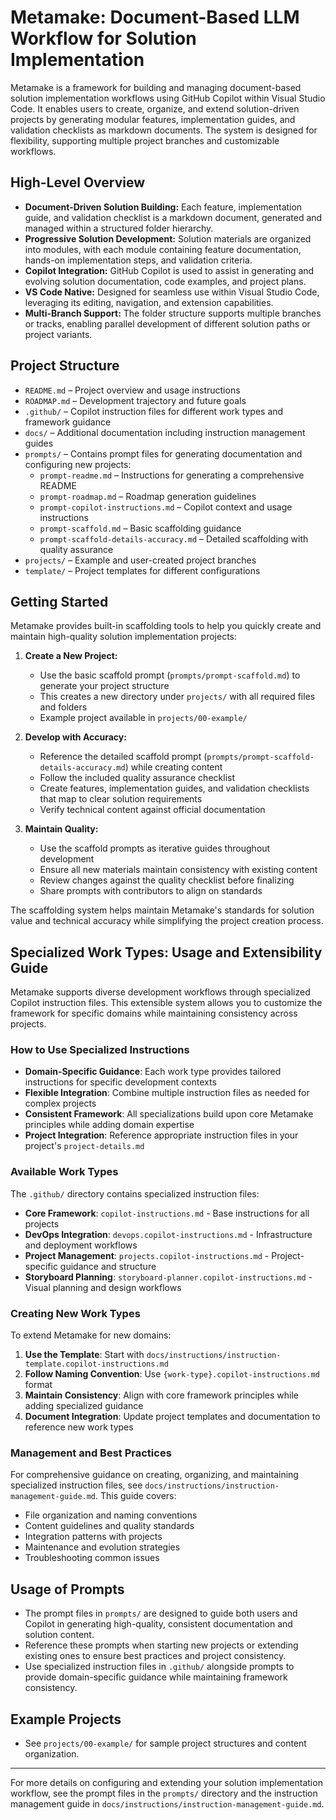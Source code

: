 
# Metamake: Document-Based LLM Workflow for Solution Implementation

Metamake is a framework for building and managing document-based solution implementation workflows using GitHub Copilot within Visual Studio Code. It enables users to create, organize, and extend solution-driven projects by generating modular features, implementation guides, and validation checklists as markdown documents. The system is designed for flexibility, supporting multiple project branches and customizable workflows.

## High-Level Overview

- **Document-Driven Solution Building:** Each feature, implementation guide, and validation checklist is a markdown document, generated and managed within a structured folder hierarchy.
- **Progressive Solution Development:** Solution materials are organized into modules, with each module containing feature documentation, hands-on implementation steps, and validation criteria.
- **Copilot Integration:** GitHub Copilot is used to assist in generating and evolving solution documentation, code examples, and project plans.
- **VS Code Native:** Designed for seamless use within Visual Studio Code, leveraging its editing, navigation, and extension capabilities.
- **Multi-Branch Support:** The folder structure supports multiple branches or tracks, enabling parallel development of different solution paths or project variants.

## Project Structure

- `README.md` – Project overview and usage instructions
- `ROADMAP.md` – Development trajectory and future goals
- `.github/` – Copilot instruction files for different work types and framework guidance
- `docs/` – Additional documentation including instruction management guides
- `prompts/` – Contains prompt files for generating documentation and configuring new projects:
  - `prompt-readme.md` – Instructions for generating a comprehensive README
  - `prompt-roadmap.md` – Roadmap generation guidelines
  - `prompt-copilot-instructions.md` – Copilot context and usage instructions
  - `prompt-scaffold.md` – Basic scaffolding guidance
  - `prompt-scaffold-details-accuracy.md` – Detailed scaffolding with quality assurance
- `projects/` – Example and user-created project branches
- `template/` – Project templates for different configurations

## Getting Started

Metamake provides built-in scaffolding tools to help you quickly create and maintain high-quality solution implementation projects:

1. **Create a New Project:**
   - Use the basic scaffold prompt (`prompts/prompt-scaffold.md`) to generate your project structure
   - This creates a new directory under `projects/` with all required files and folders
   - Example project available in `projects/00-example/`

2. **Develop with Accuracy:**
   - Reference the detailed scaffold prompt (`prompts/prompt-scaffold-details-accuracy.md`) while creating content
   - Follow the included quality assurance checklist
   - Create features, implementation guides, and validation checklists that map to clear solution requirements
   - Verify technical content against official documentation

3. **Maintain Quality:**
   - Use the scaffold prompts as iterative guides throughout development
   - Ensure all new materials maintain consistency with existing content
   - Review changes against the quality checklist before finalizing
   - Share prompts with contributors to align on standards

The scaffolding system helps maintain Metamake's standards for solution value and technical accuracy while simplifying the project creation process.

## Specialized Work Types: Usage and Extensibility Guide

Metamake supports diverse development workflows through specialized Copilot instruction files. This extensible system allows you to customize the framework for specific domains while maintaining consistency across projects.

### How to Use Specialized Instructions

- **Domain-Specific Guidance**: Each work type provides tailored instructions for specific development contexts
- **Flexible Integration**: Combine multiple instruction files as needed for complex projects
- **Consistent Framework**: All specializations build upon core Metamake principles while adding domain expertise
- **Project Integration**: Reference appropriate instruction files in your project's `project-details.md`

### Available Work Types

The `.github/` directory contains specialized instruction files:

- **Core Framework**: `copilot-instructions.md` - Base instructions for all projects
- **DevOps Integration**: `devops.copilot-instructions.md` - Infrastructure and deployment workflows
- **Project Management**: `projects.copilot-instructions.md` - Project-specific guidance and structure
- **Storyboard Planning**: `storyboard-planner.copilot-instructions.md` - Visual planning and design workflows

### Creating New Work Types

To extend Metamake for new domains:

1. **Use the Template**: Start with `docs/instructions/instruction-template.copilot-instructions.md`
2. **Follow Naming Convention**: Use `{work-type}.copilot-instructions.md` format
3. **Maintain Consistency**: Align with core framework principles while adding specialized guidance
4. **Document Integration**: Update project templates and documentation to reference new work types

### Management and Best Practices

For comprehensive guidance on creating, organizing, and maintaining specialized instruction files, see `docs/instructions/instruction-management-guide.md`. This guide covers:

- File organization and naming conventions
- Content guidelines and quality standards
- Integration patterns with projects
- Maintenance and evolution strategies
- Troubleshooting common issues

## Usage of Prompts

- The prompt files in `prompts/` are designed to guide both users and Copilot in generating high-quality, consistent documentation and solution content.
- Reference these prompts when starting new projects or extending existing ones to ensure best practices and project consistency.
- Use specialized instruction files in `.github/` alongside prompts to provide domain-specific guidance while maintaining framework consistency.

## Example Projects

- See `projects/00-example/` for sample project structures and content organization.

---

For more details on configuring and extending your solution implementation workflow, see the prompt files in the `prompts/` directory and the instruction management guide in `docs/instructions/instruction-management-guide.md`.


